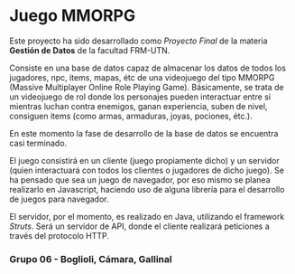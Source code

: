 # Juego MMORPG
Este proyecto ha sido desarrollado como *Proyecto Final* de la materia **Gestión de Datos** de la facultad FRM-UTN.

Consiste en una base de datos capaz de almacenar los datos de todos los jugadores, npc, items, mapas, étc de una videojuego del tipo MMORPG (Massive Multiplayer Online Role Playing Game). Básicamente, se trata de un videojuego de rol donde los personajes pueden interactuar entre sí mientras luchan contra enemigos, ganan experiencia, suben de nivel, consiguen items (como armas, armaduras, joyas, pociones, étc.).

En este momento la fase de desarrollo de la base de datos se encuentra casi terminado.

El juego consistirá en un cliente (juego propiamente dicho) y un servidor (quien interactuará con todos los clientes o jugadores de dicho juego). Se ha pensado que sea un juego de navegador, por eso mismo se planea realizarlo en Javascript, haciendo uso de alguna librería para el desarrollo de juegos para navegador.

El servidor, por el momento, es realizado en Java, utilizando el framework *Struts*. Será un servidor de API, donde el cliente realizará peticiones a través del protocolo HTTP.

### Grupo 06 - Boglioli, Cámara, Gallinal
